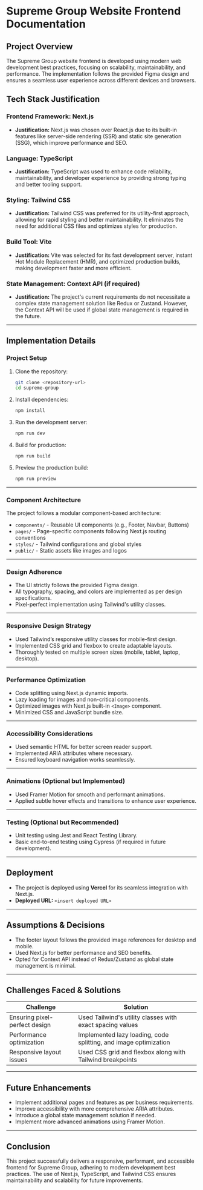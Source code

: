 # Supreme Group Website Frontend Documentation

## Project Overview
The Supreme Group website frontend is developed using modern web development best practices, focusing on scalability, maintainability, and performance. The implementation follows the provided Figma design and ensures a seamless user experience across different devices and browsers.

## Tech Stack Justification

### **Frontend Framework: Next.js**
- **Justification:** Next.js was chosen over React.js due to its built-in features like server-side rendering (SSR) and static site generation (SSG), which improve performance and SEO.

### **Language: TypeScript**
- **Justification:** TypeScript was used to enhance code reliability, maintainability, and developer experience by providing strong typing and better tooling support.

### **Styling: Tailwind CSS**
- **Justification:** Tailwind CSS was preferred for its utility-first approach, allowing for rapid styling and better maintainability. It eliminates the need for additional CSS files and optimizes styles for production.

### **Build Tool: Vite**
- **Justification:** Vite was selected for its fast development server, instant Hot Module Replacement (HMR), and optimized production builds, making development faster and more efficient.

### **State Management: Context API (if required)**
- **Justification:** The project's current requirements do not necessitate a complex state management solution like Redux or Zustand. However, the Context API will be used if global state management is required in the future.

---

## Implementation Details

### **Project Setup**
1. Clone the repository:
   ```sh
   git clone <repository-url>
   cd supreme-group
   ```
2. Install dependencies:
   ```sh
   npm install
   ```
3. Run the development server:
   ```sh
   npm run dev
   ```
4. Build for production:
   ```sh
   npm run build
   ```
5. Preview the production build:
   ```sh
   npm run preview
   ```

---

### **Component Architecture**
The project follows a modular component-based architecture:
- `components/` - Reusable UI components (e.g., Footer, Navbar, Buttons)
- `pages/` - Page-specific components following Next.js routing conventions
- `styles/` - Tailwind configurations and global styles
- `public/` - Static assets like images and logos

---

### **Design Adherence**
- The UI strictly follows the provided Figma design.
- All typography, spacing, and colors are implemented as per design specifications.
- Pixel-perfect implementation using Tailwind's utility classes.

---

### **Responsive Design Strategy**
- Used Tailwind’s responsive utility classes for mobile-first design.
- Implemented CSS grid and flexbox to create adaptable layouts.
- Thoroughly tested on multiple screen sizes (mobile, tablet, laptop, desktop).

---

### **Performance Optimization**
- Code splitting using Next.js dynamic imports.
- Lazy loading for images and non-critical components.
- Optimized images with Next.js built-in `<Image>` component.
- Minimized CSS and JavaScript bundle size.

---

### **Accessibility Considerations**
- Used semantic HTML for better screen reader support.
- Implemented ARIA attributes where necessary.
- Ensured keyboard navigation works seamlessly.

---

### **Animations (Optional but Implemented)**
- Used Framer Motion for smooth and performant animations.
- Applied subtle hover effects and transitions to enhance user experience.

---

### **Testing (Optional but Recommended)**
- Unit testing using Jest and React Testing Library.
- Basic end-to-end testing using Cypress (if required in future development).

---

## Deployment
- The project is deployed using **Vercel** for its seamless integration with Next.js.
- **Deployed URL:** `<insert deployed URL>`

---

## Assumptions & Decisions
- The footer layout follows the provided image references for desktop and mobile.
- Used Next.js for better performance and SEO benefits.
- Opted for Context API instead of Redux/Zustand as global state management is minimal.

---

## Challenges Faced & Solutions
| **Challenge** | **Solution** |
|--------------|-------------|
| Ensuring pixel-perfect design | Used Tailwind's utility classes with exact spacing values |
| Performance optimization | Implemented lazy loading, code splitting, and image optimization |
| Responsive layout issues | Used CSS grid and flexbox along with Tailwind breakpoints |

---

## Future Enhancements
- Implement additional pages and features as per business requirements.
- Improve accessibility with more comprehensive ARIA attributes.
- Introduce a global state management solution if needed.
- Implement more advanced animations using Framer Motion.

---

## Conclusion
This project successfully delivers a responsive, performant, and accessible frontend for Supreme Group, adhering to modern development best practices. The use of Next.js, TypeScript, and Tailwind CSS ensures maintainability and scalability for future improvements.


